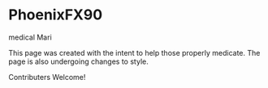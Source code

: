 # PhoenixFX90
medical Mari

This page was created with the intent to help those properly medicate.
The page is also undergoing changes to style. 

Contributers Welcome!
